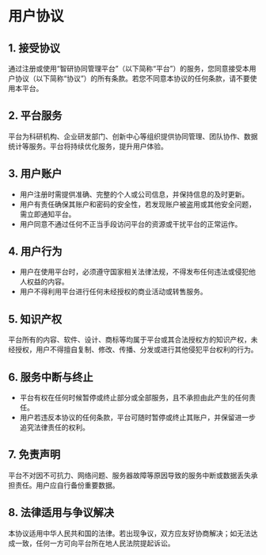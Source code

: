 # 用户协议

## 1. 接受协议

通过注册或使用“智研协同管理平台”（以下简称“平台”）的服务，您同意接受本用户协议（以下简称“协议”）的所有条款。若您不同意本协议的任何条款，请不要使用本平台。

## 2. 平台服务

平台为科研机构、企业研发部门、创新中心等组织提供协同管理、团队协作、数据统计等服务。平台将持续优化服务，提升用户体验。

## 3. 用户账户

- 用户注册时需提供准确、完整的个人或公司信息，并保持信息的及时更新。
- 用户有责任确保其账户和密码的安全性，若发现账户被盗用或其他安全问题，需立即通知平台。
- 用户同意不通过任何不正当手段访问平台的资源或干扰平台的正常运作。

## 4. 用户行为

- 用户在使用平台时，必须遵守国家相关法律法规，不得发布任何违法或侵犯他人权益的内容。
- 用户不得利用平台进行任何未经授权的商业活动或转售服务。

## 5. 知识产权

平台所有的内容、软件、设计、商标等均属于平台或其合法授权方的知识产权，未经授权，用户不得擅自复制、修改、传播、分发或进行其他侵犯平台权利的行为。

## 6. 服务中断与终止

- 平台有权在任何时候暂停或终止部分或全部服务，且不承担由此产生的任何责任。
- 用户若违反本协议的任何条款，平台可随时暂停或终止其账户，并保留进一步追究法律责任的权利。

## 7. 免责声明

平台不对因不可抗力、网络问题、服务器故障等原因导致的服务中断或数据丢失承担责任。用户应自行备份重要数据。

## 8. 法律适用与争议解决

本协议适用中华人民共和国的法律。若出现争议，双方应友好协商解决；如无法达成一致，任何一方可向平台所在地人民法院提起诉讼。